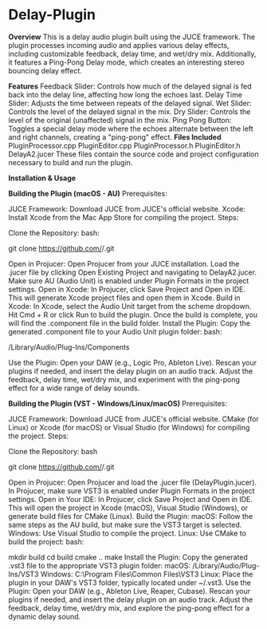 # Delay-Plugin

**Overview**
This is a delay audio plugin built using the JUCE framework. The plugin processes incoming audio and applies various delay effects, including customizable feedback, delay time, and wet/dry mix. Additionally, it features a Ping-Pong Delay mode, which creates an interesting stereo bouncing delay effect.

**Features**
Feedback Slider: Controls how much of the delayed signal is fed back into the delay line, affecting how long the echoes last.
Delay Time Slider: Adjusts the time between repeats of the delayed signal.
Wet Slider: Controls the level of the delayed signal in the mix.
Dry Slider: Controls the level of the original (unaffected) signal in the mix.
Ping Pong Button: Toggles a special delay mode where the echoes alternate between the left and right channels, creating a "ping-pong" effect.
**Files Included**
PluginProcessor.cpp
PluginEditor.cpp
PluginProcessor.h
PluginEditor.h
DelayA2.jucer
These files contain the source code and project configuration necessary to build and run the plugin.

**Installation & Usage**

**Building the Plugin (macOS - AU)**
Prerequisites:

JUCE Framework: Download JUCE from JUCE's official website.
Xcode: Install Xcode from the Mac App Store for compiling the project.
Steps:

Clone the Repository:
bash:

git clone https://github.com/<your-username>/<your-repo>.git

Open in Projucer:
Open Projucer from your JUCE installation.
Load the .jucer file by clicking Open Existing Project and navigating to DelayA2.jucer.
Make sure AU (Audio Unit) is enabled under Plugin Formats in the project settings.
Open in Xcode:
In Projucer, click Save Project and Open in IDE. This will generate Xcode project files and open them in Xcode.
Build in Xcode:
In Xcode, select the Audio Unit target from the scheme dropdown.
Hit Cmd + R or click Run to build the plugin.
Once the build is complete, you will find the .component file in the build folder.
Install the Plugin:
Copy the generated .component file to your Audio Unit plugin folder:
bash:

/Library/Audio/Plug-Ins/Components

Use the Plugin:
Open your DAW (e.g., Logic Pro, Ableton Live).
Rescan your plugins if needed, and insert the delay plugin on an audio track. Adjust the feedback, delay time, wet/dry mix, and experiment with the ping-pong effect for a wide range of delay sounds.

**Building the Plugin (VST - Windows/Linux/macOS)**
Prerequisites:

JUCE Framework: Download JUCE from JUCE's official website.
CMake (for Linux) or Xcode (for macOS) or Visual Studio (for Windows) for compiling the project.
Steps:

Clone the Repository:
bash

git clone https://github.com/<your-username>/<your-repo>.git

Open in Projucer:
Open Projucer and load the .jucer file (DelayPlugin.jucer).
In Projucer, make sure VST3 is enabled under Plugin Formats in the project settings.
Open in Your IDE:
In Projucer, click Save Project and Open in IDE. This will open the project in Xcode (macOS), Visual Studio (Windows), or generate build files for CMake (Linux).
Build the Plugin:
macOS: Follow the same steps as the AU build, but make sure the VST3 target is selected.
Windows: Use Visual Studio to compile the project.
Linux: Use CMake to build the project:
bash:

mkdir build
cd build
cmake ..
make
Install the Plugin:
Copy the generated .vst3 file to the appropriate VST3 plugin folder:
macOS: /Library/Audio/Plug-Ins/VST3
Windows: C:\Program Files\Common Files\VST3
Linux: Place the plugin in your DAW's VST3 folder, typically located under ~/.vst3.
Use the Plugin:
Open your DAW (e.g., Ableton Live, Reaper, Cubase).
Rescan your plugins if needed, and insert the delay plugin on an audio track. Adjust the feedback, delay time, wet/dry mix, and explore the ping-pong effect for a dynamic delay sound.
